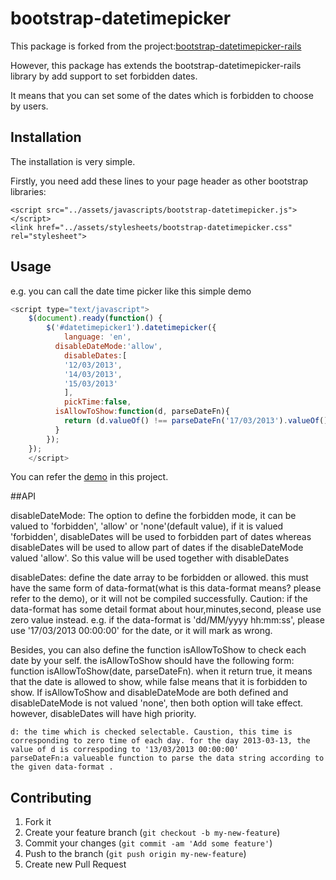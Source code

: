 # bootstrap-datetimepicker

This package is forked from the project:[bootstrap-datetimepicker-rails](https://github.com/lubieniebieski/bootstrap-datetimepicker-rails)
	
However, this package has extends the bootstrap-datetimepicker-rails library by add support to set forbidden dates. 

It means that you can set some of the dates which is forbidden to choose by users.

## Installation

The installation is very simple. 

Firstly, you need add these lines to your page header as other bootstrap libraries:

    <script src="../assets/javascripts/bootstrap-datetimepicker.js"></script>
	<link href="../assets/stylesheets/bootstrap-datetimepicker.css" rel="stylesheet">


## Usage

e.g. you can call the date time picker like this simple demo

```javascript
<script type="text/javascript">
	$(document).ready(function() {
		$('#datetimepicker1').datetimepicker({
			language: 'en',
		  disableDateMode:'allow',
			disableDates:[
			'12/03/2013',
			'14/03/2013',
			'15/03/2013'
			],
			pickTime:false,
		  isAllowToShow:function(d, parseDateFn){
		    return (d.valueOf() !== parseDateFn('17/03/2013').valueOf());
		  }
		});
	});
	</script>
```

You can refer the [demo](https://github.com/wanxsb/bootstrap-datetimepicker/blob/master/demo/demo1.html) in this project.


##API

disableDateMode: The option to define the forbidden mode, it can be valued to 'forbidden', 'allow' or 'none'(default value), if it is valued 'forbidden',
disableDates will be used to forbidden part of dates whereas disableDates will be used to allow part of dates if the disableDateMode valued 'allow'. So 
this value will be used together with disableDates

disableDates: define the date array to be forbidden or allowed. this must have the same form of data-format(what is this data-format means? please refer to the demo), or it will not be compiled successfully. Caution: if the data-format has some detail format about hour,minutes,second, please use zero value instead. e.g. if the data-format is 'dd/MM/yyyy hh:mm:ss', please use
'17/03/2013 00:00:00' for the date, or it will mark as wrong.

Besides, you can also define the function isAllowToShow to check each date by your self. the isAllowToShow should have the following form: function isAllowToShow(date, parseDateFn). when it return true, it means that the date is allowed to show, while false means that it is forbidden to show. If isAllowToShow and disableDateMode are both defined and disableDateMode is not valued 'none', then both option will take effect. however, disableDates will have high priority.

	d: the time which is checked selectable. Caustion, this time is corresponding to zero time of each day. for the day 2013-03-13, the value of d is correspoding to '13/03/2013 00:00:00'
	parseDateFn:a valueable function to parse the data string according to the given data-format .


## Contributing

1. Fork it
2. Create your feature branch (`git checkout -b my-new-feature`)
3. Commit your changes (`git commit -am 'Add some feature'`)
4. Push to the branch (`git push origin my-new-feature`)
5. Create new Pull Request

